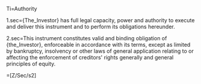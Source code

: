 Ti=Authority

1.sec={The_Investor} has full legal capacity, power and authority to execute and deliver this instrument and to perform its obligations hereunder. 

2.sec=This instrument constitutes valid and binding obligation of {the_Investor}, enforceable in accordance with its terms, except as limited by bankruptcy, insolvency or other laws of general application relating to or affecting the enforcement of creditors' rights generally and general principles of equity.

=[Z/Sec/s2]